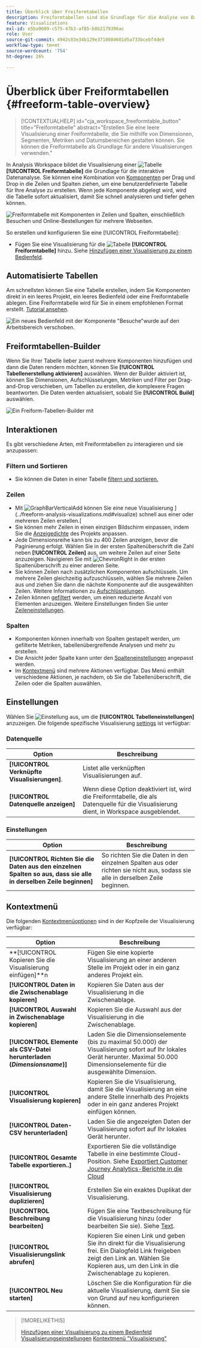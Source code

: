 ```yaml
---
title: Überblick über Freiformtabellen
description: Freiformtabellen sind die Grundlage für die Analyse von Daten in Workspace
feature: Visualizations
exl-id: e5ba9089-c575-47b3-af85-b8b2179396ac
role: User
source-git-commit: 4942c83e34b129e3718084601d5a733bcebf4de9
workflow-type: tm+mt
source-wordcount: '754'
ht-degree: 26%

---
```


# Überblick über Freiformtabellen {#freeform-table-overview}

<!-- markdownlint-disable MD034 -->

>[!CONTEXTUALHELP]
>id="cja_workspace_freeformtable_button"
>title="Freiformtabelle"
>abstract="Erstellen Sie eine leere Visualisierung einer Freiformtabelle, die Sie mithilfe von Dimensionen, Segmenten, Metriken und Datumsbereichen gestalten können. Sie können die Freiformtabelle als Grundlage für andere Visualisierungen verwenden."

<!-- markdownlint-enable MD034 -->


In Analysis Workspace bildet die Visualisierung einer ![Tabelle](/help/assets/icons/Table.svg) **[!UICONTROL Freiformtabelle]** die Grundlage für die interaktive Datenanalyse. Sie können eine Kombination von [Komponenten](/help/components/overview.md) per Drag und Drop in die Zeilen und Spalten ziehen, um eine benutzerdefinierte Tabelle für Ihre Analyse zu erstellen. Wenn jede Komponente abgelegt wird, wird die Tabelle sofort aktualisiert, damit Sie schnell analysieren und tiefer gehen können.

![Freiformtabelle mit Komponenten in Zeilen und Spalten, einschließlich Besuchen und Online-Bestellungen für mehrere Webseiten.](assets/opening-section.png)

So erstellen und konfigurieren Sie eine [!UICONTROL Freiformtabelle]:

* Fügen Sie eine Visualisierung für die ![Tabelle](/help/assets/icons/Table.svg) **[!UICONTROL Freiformtabelle]** hinzu. Siehe [Hinzufügen einer Visualisierung zu einem Bedienfeld](../freeform-analysis-visualizations.md#add-visualizations-to-a-panel).

## Automatisierte Tabellen

Am schnellsten können Sie eine Tabelle erstellen, indem Sie Komponenten direkt in ein leeres Projekt, ein leeres Bedienfeld oder eine Freiformtabelle ablegen. Eine Freiformtabelle wird für Sie in einem empfohlenen Format erstellt. [Tutorial ansehen](https://experienceleague.adobe.com/en/docs/analytics-learn/tutorials/analysis-workspace/building-freeform-tables/auto-build-freeform-tables-in-analysis-workspace).

![Ein neues Bedienfeld mit der Komponente &quot;Besuche&quot;wurde auf den Arbeitsbereich verschoben.](assets/automated-table.png)

## Freiformtabellen-Builder

Wenn Sie Ihrer Tabelle lieber zuerst mehrere Komponenten hinzufügen und dann die Daten rendern möchten, können Sie **[!UICONTROL Tabellenerstellung aktivieren]** auswählen. Wenn der Builder aktiviert ist, können Sie Dimensionen, Aufschlüsselungen, Metriken und Filter per Drag-and-Drop verschieben, um Tabellen zu erstellen, die komplexere Fragen beantworten. Die Daten werden aktualisiert, sobald Sie **[!UICONTROL Build]** auswählen.

![Ein Freiform-Tabellen-Builder mit ](assets/table-builder.png)

## Interaktionen

Es gibt verschiedene Arten, mit Freiformtabellen zu interagieren und sie anzupassen:

### Filtern und Sortieren

* Sie können die Daten in einer Tabelle [ filtern und sortieren.](filter-and-sort.md)

### Zeilen

* Mit ![GraphBarVerticalAdd](/help/assets/icons/GraphBarVerticalAdd.svg) können Sie eine neue Visualisierung ](../freeform-analysis-visualizations.md#visualize) schnell aus einer oder mehreren Zeilen erstellen.[
* Sie können mehr Zeilen in einen einzigen Bildschirm einpassen, indem Sie die [Anzeigedichte](/help/analysis-workspace/build-workspace-project/view-density.md) des Projekts anpassen.
* Jede Dimensionsreihe kann bis zu 400 Zeilen anzeigen, bevor die Paginierung erfolgt. Wählen Sie in der ersten Spaltenüberschrift die Zahl neben **[!UICONTROL Zeilen]** aus, um weitere Zeilen auf einer Seite anzuzeigen. Navigieren Sie mit ![ChevronRight](/help/assets/icons/ChevronRight.svg) in der ersten Spaltenüberschrift zu einer anderen Seite.
* Sie können Zeilen nach zusätzlichen Komponenten aufschlüsseln. Um mehrere Zeilen gleichzeitig aufzuschlüsseln, wählen Sie mehrere Zeilen aus und ziehen Sie dann die nächste Komponente auf die ausgewählten Zeilen. Weitere Informationen zu [Aufschlüsselungen](/help/components/dimensions/t-breakdown-fa.md).
* Zeilen können [gefiltert](/help/components/filters/filters-overview.md) werden, um einen reduzierte Anzahl von Elementen anzuzeigen. Weitere Einstellungen finden Sie unter [Zeileneinstellungen](/help/analysis-workspace/visualizations/freeform-table/column-row-settings/table-settings.md).

### Spalten

* Komponenten können innerhalb von Spalten gestapelt werden, um gefilterte Metriken, tabellenübergreifende Analysen und mehr zu erstellen.
* Die Ansicht jeder Spalte kann unter den [Spalteneinstellungen](/help/analysis-workspace/visualizations/freeform-table/column-row-settings/column-settings.md) angepasst werden.
* Im [Kontextmenü](/help/analysis-workspace/visualizations/freeform-analysis-visualizations.md#context-menu) sind mehrere Aktionen verfügbar. Das Menü enthält verschiedene Aktionen, je nachdem, ob Sie die Tabellenüberschrift, die Zeilen oder die Spalten auswählen.


## Einstellungen

Wählen Sie ![Einstellung](/help/assets/icons/Setting.svg) aus, um die **[!UICONTROL Tabelleneinstellungen]** anzuzeigen. Die folgende spezifische Visualisierung [settings](../freeform-analysis-visualizations.md#settings) ist verfügbar:

### Datenquelle

| Option | Beschreibung |
|---|---|
| **[!UICONTROL Verknüpfte Visualisierungen]**. | Listet alle verknüpften Visualisierungen auf. |
| **[!UICONTROL Datenquelle anzeigen]** | Wenn diese Option deaktiviert ist, wird die Freiformtabelle, die als Datenquelle für die Visualisierung dient, in Workspace ausgeblendet. |

### Einstellungen

| Option | Beschreibung |
|---|---|
| **[!UICONTROL Richten Sie die Daten aus den einzelnen Spalten so aus, dass sie alle in derselben Zeile beginnen]** | So richten Sie die Daten in den einzelnen Spalten aus oder richten sie nicht aus, sodass sie alle in derselben Zeile beginnen. |


## Kontextmenü

Die folgenden [Kontextmenüoptionen](../freeform-analysis-visualizations.md#context-menu) sind in der Kopfzeile der Visualisierung verfügbar:

| Option | Beschreibung |
| --- | --- |
| **[!UICONTROL Kopieren Sie die Visualisierung einfügen]**n | Fügen Sie eine kopierte Visualisierung an einer anderen Stelle im Projekt oder in ein ganz anderes Projekt ein. |
| **[!UICONTROL Daten in die Zwischenablage kopieren]** | Kopieren Sie Daten aus der Visualisierung in die Zwischenablage. |
| **[!UICONTROL Auswahl in Zwischenablage kopieren]** | Kopieren Sie die Auswahl aus der Visualisierung in die Zwischenablage. |
| **[!UICONTROL Elemente als CSV-Datei herunterladen (*Dimensionsname*)]** | Laden Sie die Dimensionselemente (bis zu maximal 50.000) der Visualisierung sofort auf Ihr lokales Gerät herunter. Maximal 50.000 Dimensionselemente für die ausgewählte Dimension. |
| **[!UICONTROL Visualisierung kopieren]** | Kopieren Sie die Visualisierung, damit Sie die Visualisierung an eine andere Stelle innerhalb des Projekts oder in ein ganz anderes Projekt einfügen können. |
| **[!UICONTROL Daten-CSV herunterladen]** | Laden Sie die angezeigten Daten der Visualisierung sofort auf Ihr lokales Gerät herunter. |
| **[!UICONTROL Gesamte Tabelle exportieren..]** | Exportieren Sie die vollständige Tabelle in eine bestimmte Cloud-Position. Siehe [Exportiert Customer Journey Analytics-Berichte in die Cloud](../../export/export-cloud.md) |
| **[!UICONTROL Visualisierung duplizieren]** | Erstellen Sie ein exaktes Duplikat der Visualisierung. |
| **[!UICONTROL Beschreibung bearbeiten]** | Fügen Sie eine Textbeschreibung für die Visualisierung hinzu (oder bearbeiten Sie sie). Siehe [Text](../text.md). |
| **[!UICONTROL Visualisierungslink abrufen]** | Kopieren Sie einen Link und geben Sie ihn direkt für die Visualisierung frei. Ein Dialogfeld Link freigeben zeigt den Link an. Wählen Sie Kopieren aus, um den Link in die Zwischenablage zu kopieren. |
| **[!UICONTROL Neu starten]** | Löschen Sie die Konfiguration für die aktuelle Visualisierung, damit Sie sie von Grund auf neu konfigurieren können. |


>[!MORELIKETHIS]
>
>[Hinzufügen einer Visualisierung zu einem Bedienfeld](/help/analysis-workspace/visualizations/freeform-analysis-visualizations.md#add-visualizations-to-a-panel)
>[Visualisierungseinstellungen](/help/analysis-workspace/visualizations/freeform-analysis-visualizations.md#settings)
>[Kontextmenü &quot;Visualisierung&quot;](/help/analysis-workspace/visualizations/freeform-analysis-visualizations.md#context-menu)
>
